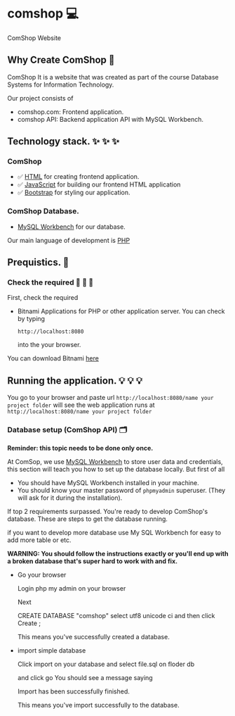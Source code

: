 # comshop :computer:
ComShop Website

## Why Create ComShop :balloon:
ComShop It is a website that was created as part of the course Database Systems for Information Technology.

Our project consists of
- comshop.com: Frontend application.
- comshop API: Backend application API with MySQL Workbench.

## Technology stack. :sparkles: :sparkles:  :sparkles:
### ComShop
- :white_check_mark: [HTML](https://html.com) for creating frontend application.
- :white_check_mark: [JavaScript](https://www.javascript.com) for building our frontend HTML application
- :white_check_mark: [Bootstrap](https://getbootstrap.com) for styling our application.

### ComShop Database.
- [MySQL Workbench](https://www.mysql.com/products/workbench/) for our database.

Our main language of development is [PHP](https://www.php.net)

## Prequistics. :key:
### Check the required :pushpin: :pushpin: :pushpin:
First, check the required 

- Bitnami Applications for PHP or other application server.
  You can check by typing
  ```
  http://localhost:8080
  ```
  into the your browser.
  
You can download Bitnami [here](https://bitnami.com)

## Running the application. :bulb: :bulb: :bulb: 

You go to your browser and paste url `http://localhost:8080/name your project folder` will see the web application runs at `http://localhost:8080/name your project folder`

### Database setup (ComShop API) :card_index_dividers:
**Reminder: this topic needs to be done only once.**

At ComSop, we use [MySQL Workbench](https://www.mysql.com/products/workbench/) to store user data and credentials, this section will teach you how to set up the database locally. But first of all

- You should have MySQL Workbench installed in your machine.
- You should know your master password of `phpmyadmin` superuser. (They will ask for it during the installation).

If top 2 requirements surpassed. You're ready to develop ComShop's database. These are steps to get the database running.

if you want to develop more database use  My SQL Workbench for easy to add more table or etc.

**WARNING: You should follow the instructions exactly or you'll end up with a broken database that's super hard to work with and fix.**

- Go your browser
  
  Login php my admin on your browser

  Next

  CREATE DATABASE "comshop" select utf8 unicode ci and then click  Create ;

  This means you've successfully created a database.

- import simple database

  Click import on your database and  select file.sql on floder db

  and click go You should see a message saying

  Import has been successfully finished.

  This means you've import successfully to the database.